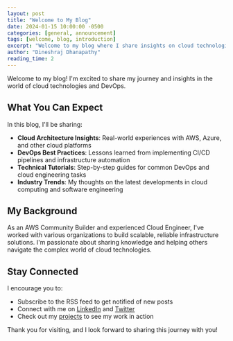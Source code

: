 ```yaml
---
layout: post
title: "Welcome to My Blog"
date: 2024-01-15 10:00:00 -0500
categories: [general, announcement]
tags: [welcome, blog, introduction]
excerpt: "Welcome to my blog where I share insights on cloud technologies, DevOps practices, and software engineering."
author: "Dineshraj Dhanapathy"
reading_time: 2
---
```


Welcome to my blog! I'm excited to share my journey and insights in the world of cloud technologies and DevOps.

<!--more-->

## What You Can Expect

In this blog, I'll be sharing:

- **Cloud Architecture Insights**: Real-world experiences with AWS, Azure, and other cloud platforms
- **DevOps Best Practices**: Lessons learned from implementing CI/CD pipelines and infrastructure automation
- **Technical Tutorials**: Step-by-step guides for common DevOps and cloud engineering tasks
- **Industry Trends**: My thoughts on the latest developments in cloud computing and software engineering

## My Background

As an AWS Community Builder and experienced Cloud Engineer, I've worked with various organizations to build scalable, reliable infrastructure solutions. I'm passionate about sharing knowledge and helping others navigate the complex world of cloud technologies.

## Stay Connected

I encourage you to:

- Subscribe to the RSS feed to get notified of new posts
- Connect with me on [LinkedIn](https://linkedin.com/in/dineshraj-dhanapathy-dd-25490058) and [Twitter](https://twitter.com/DD_Dineshraj)
- Check out my [projects](/projects.html) to see my work in action

Thank you for visiting, and I look forward to sharing this journey with you!